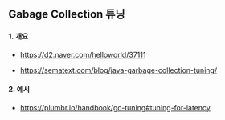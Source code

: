 ## Gabage Collection 튜닝



#### 1. 개요

- https://d2.naver.com/helloworld/37111

- https://sematext.com/blog/java-garbage-collection-tuning/



#### 2. 예시

- https://plumbr.io/handbook/gc-tuning#tuning-for-latency
